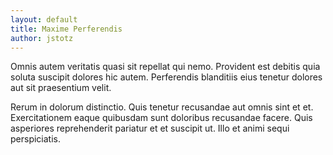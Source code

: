 ```yaml
---
layout: default
title: Maxime Perferendis
author: jstotz
---
```


Omnis autem veritatis quasi sit repellat qui nemo. Provident est debitis quia soluta suscipit dolores hic autem. Perferendis blanditiis eius tenetur dolores aut sit praesentium velit.

Rerum in dolorum distinctio. Quis tenetur recusandae aut omnis sint et et. Exercitationem eaque quibusdam sunt doloribus recusandae facere. Quis asperiores reprehenderit pariatur et et suscipit ut. Illo et animi sequi perspiciatis.
